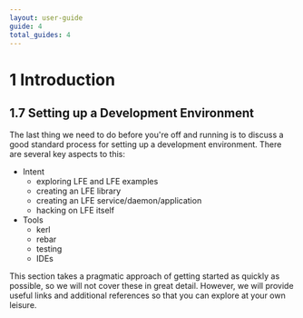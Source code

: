 ```yaml
---
layout: user-guide
guide: 4
total_guides: 4
---
```

# 1 Introduction

## 1.7 Setting up a Development Environment

The last thing we need to do before you're off and running is to discuss a
good standard process for setting up a development environment. There are
several key aspects to this:

* Intent
  * exploring LFE and LFE examples
  * creating an LFE library
  * creating an LFE service/daemon/application
  * hacking on LFE itself
* Tools
  * kerl
  * rebar
  * testing
  * IDEs

This section takes a pragmatic approach of getting started as quickly as
possible, so we will not cover these in great detail. However, we will
provide useful links and additional references so that you can explore at your
own leisure.

